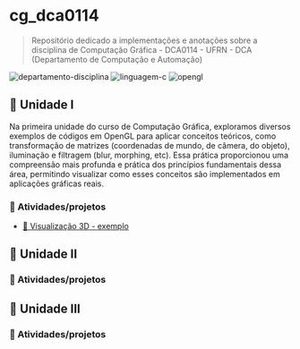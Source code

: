 # cg_dca0114

> Repositório dedicado a implementações e anotações sobre a disciplina de Computação Gráfica - DCA0114 - UFRN - DCA (Departamento de Computação e Automação)

![departamento-disciplina](https://img.shields.io/badge/dca-computação_gráfica-blue?style=for-the-badge)
![linguagem-c](https://img.shields.io/badge/c_c++-black?style=for-the-badge&logo=cpp&logoColor=white)
![opengl](https://img.shields.io/badge/open_gl-purple?style=for-the-badge&logo=opengl&logoColor=white)

## 🚀 Unidade I

Na primeira unidade do curso de Computação Gráfica, exploramos diversos exemplos de códigos em OpenGL para aplicar conceitos teóricos, como transformação de matrizes (coordenadas de mundo, de câmera, do objeto), iluminação e filtragem (blur, morphing, etc). Essa prática proporcionou uma compreensão mais profunda e prática dos princípios fundamentais dessa área, permitindo visualizar como esses conceitos são implementados em aplicações gráficas reais.

### 🎯 Atividades/projetos

- [📌 Visualização 3D - exemplo](https://github.com/CarlosG18/cg_dca0114/blob/main/uni1/visualizacao3d/visualizacao3d.md)

## 🚀 Unidade II

### 🎯 Atividades/projetos

## 🚀 Unidade III

### 🎯 Atividades/projetos
